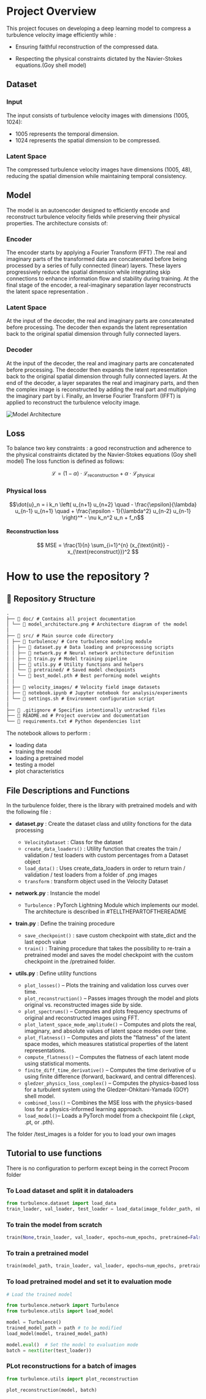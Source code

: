 # **Project Overview**

This project focuses on developing a deep learning model to compress a turbulence velocity image efficiently while : 

- Ensuring faithful reconstruction of the compressed data.

- Respecting the physical constraints dictated by the Navier-Stokes equations.(Goy shell model)

## **Dataset**  
### Input 
The input consists of turbulence velocity images with dimensions (1005, 1024):
- 1005 represents the temporal dimension.
- 1024 represents the spatial dimension to be compressed.


### Latent Space 
The compressed turbulence velocity images have dimensions (1005, 48), reducing the spatial dimension while maintaining temporal consistency.

## **Model**  

The model is an autoencoder designed to efficiently encode and reconstruct turbulence velocity fields while preserving their physical properties. The architecture consists of:

### Encoder

The encoder starts by applying a Fourier Transform (FFT) .The real and imaginary parts of the transformed data are concatenated before being processed by a series of fully connected (linear) layers. These layers progressively reduce the spatial dimension while integrating skip connections to enhance information flow and stability during training. At the final stage of the encoder, a real-imaginary separation layer reconstructs the latent space representation .

### Latent Space

At the input of the decoder, the real and imaginary parts are concatenated before processing. The decoder then expands the latent representation back to the original spatial dimension through fully connected layers.


### Decoder
At the input of the decoder, the real and imaginary parts are concatenated before processing. The decoder then expands the latent representation back to the original spatial dimension through fully connected layers. At the end of the decoder, a layer separates the real and imaginary parts, and then the complex image is reconstructed by adding the real part and multiplying the imaginary part by i. Finally, an Inverse Fourier Transform (IFFT) is applied to reconstruct the turbulence velocity image.

![Model Architecture](doc/model_architecture.png)

## **Loss** 
To balance two key constraints : a good reconstruction and adherence to the physical constraints dictated by the Navier-Stokes equations (Goy shell model)
The loss function is defined as follows:  

```math
\mathcal{L} = (1 - \alpha) \cdot \mathcal{L}_{\text{reconstruction}} + \alpha \cdot \mathcal{L}_{\text{physical}}
```

### Physical loss

```math
\dot{u}_n = i k_n \left( 
    u_{n+1} u_{n+2} 
    \quad - \frac{\epsilon}{\lambda} u_{n-1} u_{n+1} 
    \quad + \frac{\epsilon - 1}{\lambda^2} u_{n-2} u_{n-1} 
\right)^* 
- \nu k_n^2 u_n 
+ f_n
```

#### Reconstruction loss

$$ 
MSE = \frac{1}{n} \sum_{i=1}^{n} (x_{\text{init}} - x_{\text{reconstruct}})^2 
$$

# How to use the repository ?
## 📂 Repository Structure
```markdown
.
├── 📂 doc/ # Contains all project documentation
│ └── 📄 model_architecture.png # Architecture diagram of the model
│
├── 📂 src/ # Main source code directory
│ ├── 📂 turbulence/ # Core turbulence modeling module
│ │ ├── 📄 dataset.py # Data loading and preprocessing scripts
│ │ ├── 📄 network.py # Neural network architecture definition
│ │ ├── 📄 train.py # Model training pipeline
│ │ ├── 📄 utils.py # Utility functions and helpers
│ │ └── 📂 pretrained/ # Saved model checkpoints
│ │ └── 📄 best_model.pth # Best performing model weights
│ │
│ ├── 📂 velocity_images/ # Velocity field image datasets
│ ├── 📄 notebook.ipynb # Jupyter notebook for analysis/experiments
│ └── 📄 settings.sh # Environment configuration script
│
├── 📄 .gitignore # Specifies intentionally untracked files
├── 📄 README.md # Project overview and documentation
└── 📄 requirements.txt # Python dependencies list
```


The notebook allows to perform : 
- loading data
- training the model
- loading a pretrained model
- testing a model
- plot characteristics



## File Descriptions and Functions

In the turbulence folder, there is the library with pretrained models and with the following file : 

- **dataset.py** : Create the dataset class and utility fonctions for the data processing
    - `VelocityDataset` : Class for the dataset
    - `create_data_loaders()` : Utility function that creates the train / validation / test loaders with custom percentages from a Dataset object
    - `load_data()` : Uses create_data_loaders in order to return train / validation / test loaders from a folder of .png images
    - `transform` : transform object used in the Velocity Dataset

- **network.py** : Instancie the model 
    - `Turbulence` : PyTorch Lightning Module which implements our model. The architecture is described in #TELLTHEPARTOFTHEREADME

- **train.py** : Define the training procedure
    - `save_checkpoint()` : save custom checkpoint with state_dict and the last epoch value
    - `train()` : Training procedure that takes the possibility to re-train a pretrained model and saves the model checkpoint with the custom checkpoint in the /pretrained folder.

- **utils.py** : Define utility functions
    - `plot_losses()` – Plots the training and validation loss curves over time.
    - `plot_reconstruction()` – Passes images through the model and plots original vs. reconstructed images side by side.
    - `plot_spectrums()` – Computes and plots frequency spectrums of original and reconstructed images using FFT.
    - `plot_latent_space_mode_amplitude()` – Computes and plots the real, imaginary, and absolute values of latent space modes over time.
    - `plot_flatness()` – Computes and plots the "flatness" of the latent space modes, which measures statistical properties of the latent representations.
    - `compute_flatness()` – Computes the flatness of each latent mode using statistical moments.
    - `finite_diff_time_derivative()` – Computes the time derivative of u using finite difference (forward, backward, and central differences).
    - `gledzer_physics_loss_complex()` – Computes the physics-based loss for a turbulent system using the Gledzer-Ohkitani-Yamada (GOY) shell model.
    - `combined_loss()` – Combines the MSE loss with the physics-based loss for a physics-informed learning approach.
    - `load_model()`– Loads a PyTorch model from a checkpoint file (.ckpt, .pt, or .pth).

The folder /test_images is a folder for you to load your own images

## Tutorial to use functions 
There is no configuration to perform except being in the correct Procom folder

### To Load dataset and split it in dataloaders
```python
from turbulence.dataset import load_data
train_loader, val_loader, test_loader = load_data(image_folder_path, nb_images, val_size, test_size, batch_size)`    
``` 

### To train the model from scratch
```python
train(None,train_loader, val_loader, epochs=num_epochs, pretrained=False) 
```

### To train a pretrained model 
```python
train(model_path, train_loader, val_loader, epochs=num_epochs, pretrained=True)
```

### To load pretrained model and set it to evaluation mode 
```python
# Load the trained model

from turbulence.network import Turbulence
from turbulence.utils import load_model

model = Turbulence()
trained_model_path = path # to be modified
load_model(model, trained_model_path)

model.eval()  # Set the model to evaluation mode
batch = next(iter(test_loader))
```

### PLot reconstructions for a batch of images 
```python
from turbulence.utils import plot_reconstruction

plot_reconstruction(model, batch)
```
